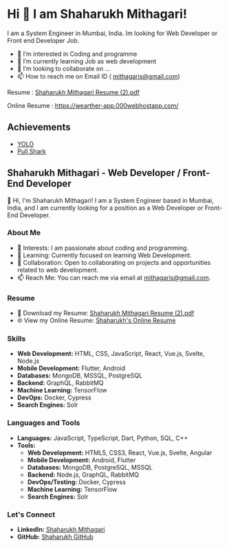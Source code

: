 <h1>Hi 👋 I am Shaharukh Mithagari!</h1>
<p> I am a System Engineer in Mumbai, India. Im looking for Web Developer or Front end Developer Job.

- 👀 I’m interested in Coding and programme
- 🌱 I’m currently learning Job as web development
- 💞️ I’m looking to collaborate on ...
- 📫 How to reach me on Email ID ( mithagaris@gmail.com)</p>

Resume : [Shaharukh Mithagari Resume (2).pdf](https://github.com/imsharukh1994/imsharukh1994/files/7815985/Shaharukh.Mithagari.Resume.2.pdf)

Online Resume : https://wearther-app.000webhostapp.com/

## Achievements
- [YOLO](https://github.com/users/imsharukh1994/achievements/yolo)
- [Pull Shark](https://github.com/users/imsharukh1994/achievements/pull-shark)

## Shaharukh Mithagari - Web Developer / Front-End Developer
👋 Hi, I'm Shaharukh Mithagari!
I am a System Engineer based in Mumbai, India, and I am currently looking for a position as a Web Developer or Front-End Developer.

### About Me
- 👀 Interests: I am passionate about coding and programming.
- 🌱 Learning: Currently focused on learning Web Development.
- 💞️ Collaboration: Open to collaborating on projects and opportunities related to web development.
- 📫 Reach Me: You can reach me via email at mithagaris@gmail.com.

### Resume
- 📄 Download my Resume: [Shaharukh Mithagari Resume (2).pdf](https://github.com/imsharukh1994/imsharukh1994/files/7815985/Shaharukh.Mithagari.Resume.2.pdf)
- 🌐 View my Online Resume: [Shaharukh's Online Resume](https://wearther-app.000webhostapp.com/)

### Skills
- **Web Development:** HTML, CSS, JavaScript, React, Vue.js, Svelte, Node.js
- **Mobile Development:** Flutter, Android
- **Databases:** MongoDB, MSSQL, PostgreSQL
- **Backend:** GraphQL, RabbitMQ
- **Machine Learning:** TensorFlow
- **DevOps:** Docker, Cypress
- **Search Engines:** Solr

### Languages and Tools
- **Languages:** JavaScript, TypeScript, Dart, Python, SQL, C++
- **Tools:**
  - **Web Development:** HTML5, CSS3, React, Vue.js, Svelte, Angular
  - **Mobile Development:** Android, Flutter
  - **Databases:** MongoDB, PostgreSQL, MSSQL
  - **Backend:** Node.js, GraphQL, RabbitMQ
  - **DevOps/Testing:** Docker, Cypress
  - **Machine Learning:** TensorFlow
  - **Search Engines:** Solr

### Let's Connect
- **LinkedIn:** [Shaharukh Mithagari](https://www.linkedin.com/in/shaharukh-mithagari)
- **GitHub:** [Shaharukh GitHub](https://github.com/imsharukh1994)

<!---
imsharukh1994/imsharukh1994 is a ✨ special ✨ repository because its `README.md` (this file) appears on your GitHub profile.
You can click the Preview link to take a look at your changes.
--->
